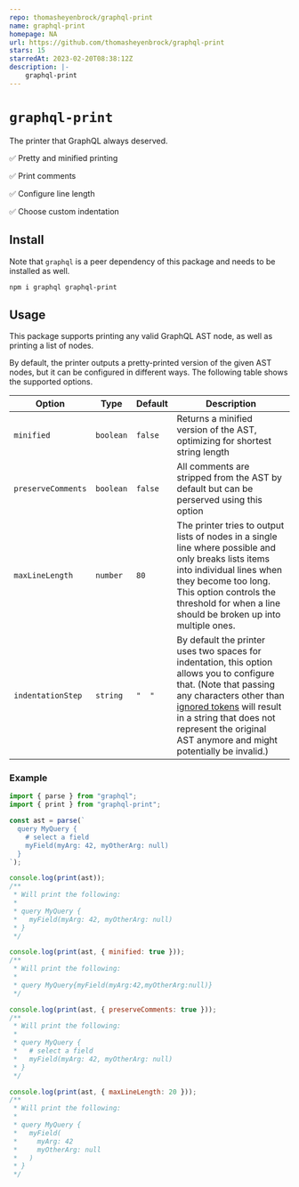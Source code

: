 ```yaml
---
repo: thomasheyenbrock/graphql-print
name: graphql-print
homepage: NA
url: https://github.com/thomasheyenbrock/graphql-print
stars: 15
starredAt: 2023-02-20T08:38:12Z
description: |-
    graphql-print
---
```


# `graphql-print`

The printer that GraphQL always deserved.

✅ Pretty and minified printing

✅ Print comments

✅ Configure line length

✅ Choose custom indentation

## Install

Note that `graphql` is a peer dependency of this package and needs to be installed as well.

```sh
npm i graphql graphql-print
```

## Usage

This package supports printing any valid GraphQL AST node, as well as printing a list of nodes.

By default, the printer outputs a pretty-printed version of the given AST nodes, but it can be configured in different ways. The following table shows the supported options.

| Option             | Type      | Default | Description                                                                                                                                                                                                                                                                                                                                               |
| ------------------ | --------- | ------- | --------------------------------------------------------------------------------------------------------------------------------------------------------------------------------------------------------------------------------------------------------------------------------------------------------------------------------------------------------- |
| `minified`         | `boolean` | `false` | Returns a minified version of the AST, optimizing for shortest string length                                                                                                                                                                                                                                                                              |
| `preserveComments` | `boolean` | `false` | All comments are stripped from the AST by default but can be perserved using this option                                                                                                                                                                                                                                                                  |
| `maxLineLength`    | `number`  | `80`    | The printer tries to output lists of nodes in a single line where possible and only breaks lists items into individual lines when they become too long. This option controls the threshold for when a line should be broken up into multiple ones.                                                                                                        |
| `indentationStep`  | `string`  | `"  "`  | By default the printer uses two spaces for indentation, this option allows you to configure that. (Note that passing any characters other than [ignored tokens](http://spec.graphql.org/October2021/#sec-Language.Source-Text.Ignored-Tokens) will result in a string that does not represent the original AST anymore and might potentially be invalid.) |

### Example

```js
import { parse } from "graphql";
import { print } from "graphql-print";

const ast = parse(`
  query MyQuery { 
    # select a field
    myField(myArg: 42, myOtherArg: null)
  }
`);

console.log(print(ast));
/**
 * Will print the following:
 *
 * query MyQuery {
 *   myField(myArg: 42, myOtherArg: null)
 * }
 */

console.log(print(ast, { minified: true }));
/**
 * Will print the following:
 *
 * query MyQuery{myField(myArg:42,myOtherArg:null)}
 */

console.log(print(ast, { preserveComments: true }));
/**
 * Will print the following:
 *
 * query MyQuery {
 *   # select a field
 *   myField(myArg: 42, myOtherArg: null)
 * }
 */

console.log(print(ast, { maxLineLength: 20 }));
/**
 * Will print the following:
 *
 * query MyQuery {
 *   myField(
 *     myArg: 42
 *     myOtherArg: null
 *   )
 * }
 */
```

